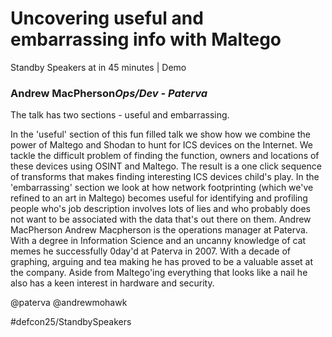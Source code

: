 # Uncovering useful and embarrassing info with Maltego
Standby Speakers at in
45 minutes | Demo
### Andrew MacPherson*Ops/Dev - Paterva*

The talk has two sections - useful and embarrassing.

In the 'useful' section of this fun filled talk we show how we combine the power of Maltego and Shodan to hunt for ICS devices on the Internet. We tackle the difficult problem of finding the function, owners and locations of these devices using OSINT and Maltego. The result is a one click sequence of transforms that makes finding interesting ICS devices child's play. In the 'embarrassing' section we look at how network footprinting (which we've refined to an art in Maltego) becomes useful for identifying and profiling people who's job description involves lots of lies and who probably does not want to be associated with the data that's out there on them.
Andrew MacPherson
Andrew Macpherson is the operations manager at Paterva. With a degree in Information Science and an uncanny knowledge of cat memes he successfully 0day'd at Paterva in 2007. With a decade of graphing, arguing and tea making he has proved to be a valuable asset at the company. Aside from Maltego'ing everything that looks like a nail he also has a keen interest in hardware and security.

@paterva 
@andrewmohawk

#defcon25/StandbySpeakers